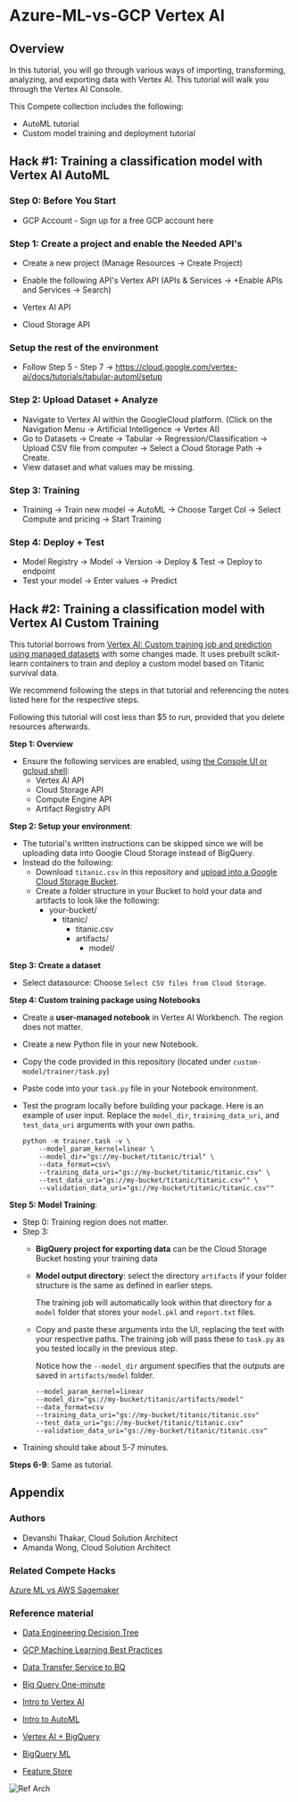# Azure-ML-vs-GCP Vertex AI

## Overview
In this tutorial, you will go through various ways of importing, transforming, analyzing, and exporting data with Vertex AI. This tutorial will walk you through the Vertex AI Console. 

This Compete collection includes the following:
- AutoML tutorial
- Custom model training and deployment tutorial


<!-- HACK #1 -->
## Hack #1: Training a classification model with Vertex AI AutoML

### Step 0: Before You Start 
* GCP Account - Sign up for a free GCP account here

### Step 1: Create a project and enable the Needed API's 
* Create a new project (Manage Resources -> Create Project)
* Enable the following API's Vertex API (APIs & Services -> +Enable APIs and Services -> Search)

 * Vertex AI API
 * Cloud Storage API

### Setup the rest of the environment
* Follow Step 5 - Step 7 -> https://cloud.google.com/vertex-ai/docs/tutorials/tabular-automl/setup 

### Step 2: Upload Dataset + Analyze 
* Navigate to Vertex AI within the GoogleCloud platform. (Click on the Navigation Menu -> Artificial Intelligence -> Vertex AI)
* Go to Datasets -> Create -> Tabular -> Regression/Classification -> Upload CSV file from computer -> Select a Cloud Storage Path -> Create.
* View dataset and what values may be missing.

### Step 3: Training 
* Training -> Train new model -> AutoML -> Choose Target Col -> Select Compute and pricing -> Start Training

### Step 4: Deploy + Test
* Model Registry -> Model -> Version -> Deploy & Test -> Deploy to endpoint
* Test your model -> Enter values -> Predict


<!-- HACK #2 -->
## Hack #2: Training a classification model with Vertex AI Custom Training
This tutorial borrows from [Vertex AI: Custom training job and prediction using managed datasets](https://codelabs.developers.google.com/codelabs/vertex-ai-custom-code-training#0) with some changes made. It uses prebuilt scikit-learn containers to train and deploy a custom model based on Titanic survival data.

We recommend following the steps in that tutorial and referencing the notes listed here for the respective steps.

Following this tutorial will cost less than $5 to run, provided that you delete resources afterwards.

**Step 1: Overview**
- Ensure the following services are enabled, using [the Console UI or gcloud shell](https://cloud.google.com/endpoints/docs/openapi/enable-api#console):
  - Vertex AI API
  - Cloud Storage API
  - Compute Engine API
  - Artifact Registry API

**Step 2: Setup your environment**:
- The tutorial's written instructions can be skipped since we will be uploading data into Google Cloud Storage instead of BigQuery.
- Instead do the following:
  - Download `titanic.csv` in this repository and [upload into a Google Cloud Storage Bucket](https://cloud.google.com/storage/docs/uploading-objects#:~:text=Uploading%20Files%20to%20Google%20Cloud%201%20Open%20the,you%20are%20using%20the%20Chrome%20...%20See%20More.).
  - Create a folder structure in your Bucket to hold your data and artifacts to look like the following:
    - your-bucket/
      - titanic/
        - titanic.csv
        - artifacts/
          - model/

**Step 3: Create a dataset**
- Select datasource: Choose `Select CSV files from Cloud Storage`.


**Step 4: Custom training package using Notebooks**
- Create a **user-managed notebook** in Vertex AI Workbench. The region does not matter.
- Create a new Python file in your new Notebook.
- Copy the code provided in this repository (located under `custom-model/trainer/task.py`)
- Paste code into your `task.py` file in your Notebook environment.
- Test the program locally before building your package. Here is an example of user input. Replace the `model_dir`, `training_data_uri`, and `test_data_uri` arguments with your own paths.

  ```
  python -m trainer.task -v \
      --model_param_kernel=linear \
      --model_dir="gs://my-bucket/titanic/trial" \
      --data_format=csv\
      --training_data_uri="gs://my-bucket/titanic/titanic.csv" \
      --test_data_uri="gs://my-bucket/titanic/titanic.csv"" \
      --validation_data_uri="gs://my-bucket/titanic/titanic.csv""
  ```

**Step 5: Model Training**:
- Step 0: Training region does not matter.
- Step 3:
  - **BigQuery project for exporting data** can be the Cloud Storage Bucket hosting your training data
  - **Model output directory**: select the directory `artifacts` if your folder structure is the same as defined in earlier steps. 
  
    The training job will automatically look within that directory for a `model` folder that stores your `model.pkl` and `report.txt` files. 
  - Copy and paste these arguments into the UI, replacing the text with your respective paths. The training job will pass these to `task.py` as you tested locally in the previous step.
  
    Notice how the `--model_dir` argument specifies that the outputs are saved in `artifacts/model` folder.

    ```
    --model_param_kernel=linear
    --model_dir="gs://my-bucket/titanic/artifacts/model"
    --data_format=csv
    --training_data_uri="gs://my-bucket/titanic/titanic.csv"
    --test_data_uri="gs://my-bucket/titanic/titanic.csv"
    --validation_data_uri="gs://my-bucket/titanic/titanic.csv"
    ```
- Training should take about 5-7 minutes.

**Steps 6-9**: Same as tutorial.


## Appendix
### Authors
- Devanshi Thakar, Cloud Solution Architect
- Amanda Wong, Cloud Solution Architect

### Related Compete Hacks
[Azure ML vs AWS Sagemaker](https://github.com/DataSciNAll/Azure-ML-vs-AWS-SageMaker-)

### Reference material

- [Data Engineering Decision Tree](https://towardsdatascience.com/how-to-choose-the-right-google-cloud-platform-database-a223f4d7482f)

- [GCP Machine Learning Best Practices](https://cloud.google.com/architecture/ml-on-gcp-best-practices)

- [Data Transfer Service to BQ](https://cloud.google.com/bigquery/docs/loading-data-cloud-storage-csv)

- [Big Query One-minute](https://cloud.google.com/bigquery/docs/introduction)

- [Intro to Vertex AI](https://cloud.google.com/vertex-ai/docs/beginner/beginners-guide)

- [Intro to AutoML](https://cloud.google.com/vertex-ai/docs/beginner/beginners-guide)

- [Vertex AI + BigQuery](https://cloud.google.com/vertex-ai/docs/beginner/bqml)

- [BigQuery ML](https://cloud.google.com/bigquery-ml/docs/introduction)

- [Feature Store](https://cloud.google.com/vertex-ai/docs/featurestore/overview)

![Ref Arch](https://cloud.google.com/static/vertex-ai/docs/beginner/images/mlops_bq2.png)

